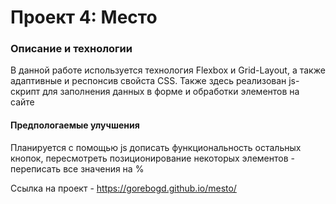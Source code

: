 # Проект 4: Место

### Описание и технологии
В данной работе используется технология Flexbox и Grid-Layout, а также адаптивные и респонсив свойста CSS. Также здесь реализован js-скрипт для заполнения данных в форме и обработки элементов на сайте

#### Предпологаемые улучшения
Планируется с помощью js дописать функциональность остальных кнопок, пересмотреть позиционирование некоторых элементов - переписать все значения на %

Ссылка на проект - https://gorebogd.github.io/mesto/

